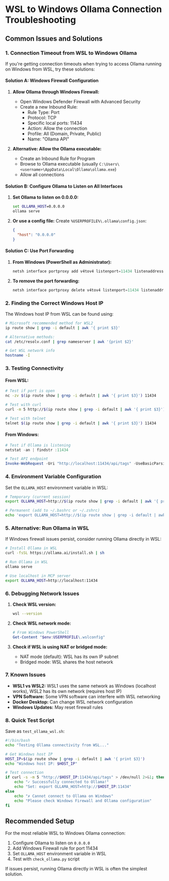 # WSL to Windows Ollama Connection Troubleshooting

## Common Issues and Solutions

### 1. Connection Timeout from WSL to Windows Ollama

If you're getting connection timeouts when trying to access Ollama running on Windows from WSL, try these solutions:

#### Solution A: Windows Firewall Configuration

1. **Allow Ollama through Windows Firewall:**
   - Open Windows Defender Firewall with Advanced Security
   - Create a new Inbound Rule:
     - Rule Type: Port
     - Protocol: TCP
     - Specific local ports: 11434
     - Action: Allow the connection
     - Profile: All (Domain, Private, Public)
     - Name: "Ollama API"

2. **Alternative: Allow the Ollama executable:**
   - Create an Inbound Rule for Program
   - Browse to Ollama executable (usually `C:\Users\<username>\AppData\Local\Ollama\ollama.exe`)
   - Allow all connections

#### Solution B: Configure Ollama to Listen on All Interfaces

1. **Set Ollama to listen on 0.0.0.0:**
   ```cmd
   set OLLAMA_HOST=0.0.0.0
   ollama serve
   ```

2. **Or use a config file:** Create `%USERPROFILE%\.ollama\config.json`:
   ```json
   {
     "host": "0.0.0.0"
   }
   ```

#### Solution C: Use Port Forwarding

1. **From Windows (PowerShell as Administrator):**
   ```powershell
   netsh interface portproxy add v4tov4 listenport=11434 listenaddress=0.0.0.0 connectport=11434 connectaddress=127.0.0.1
   ```

2. **To remove the port forwarding:**
   ```powershell
   netsh interface portproxy delete v4tov4 listenport=11434 listenaddress=0.0.0.0
   ```

### 2. Finding the Correct Windows Host IP

The Windows host IP from WSL can be found using:

```bash
# Microsoft recommended method for WSL2
ip route show | grep -i default | awk '{ print $3}'

# Alternative methods:
cat /etc/resolv.conf | grep nameserver | awk '{print $2}'

# Get WSL network info
hostname -I
```

### 3. Testing Connectivity

#### From WSL:
```bash
# Test if port is open
nc -zv $(ip route show | grep -i default | awk '{ print $3}') 11434

# Test with curl
curl -m 5 http://$(ip route show | grep -i default | awk '{ print $3}'):11434/api/tags

# Test with telnet
telnet $(ip route show | grep -i default | awk '{ print $3}') 11434
```

#### From Windows:
```powershell
# Test if Ollama is listening
netstat -an | findstr :11434

# Test API endpoint
Invoke-WebRequest -Uri "http://localhost:11434/api/tags" -UseBasicParsing
```

### 4. Environment Variable Configuration

Set the `OLLAMA_HOST` environment variable in WSL:

```bash
# Temporary (current session)
export OLLAMA_HOST=http://$(ip route show | grep -i default | awk '{ print $3}'):11434

# Permanent (add to ~/.bashrc or ~/.zshrc)
echo 'export OLLAMA_HOST=http://$(ip route show | grep -i default | awk '{ print $3}'):11434' >> ~/.bashrc
```

### 5. Alternative: Run Ollama in WSL

If Windows firewall issues persist, consider running Ollama directly in WSL:

```bash
# Install Ollama in WSL
curl -fsSL https://ollama.ai/install.sh | sh

# Run Ollama in WSL
ollama serve

# Use localhost in MCP server
export OLLAMA_HOST=http://localhost:11434
```

### 6. Debugging Network Issues

1. **Check WSL version:**
   ```bash
   wsl --version
   ```

2. **Check WSL network mode:**
   ```powershell
   # From Windows PowerShell
   Get-Content "$env:USERPROFILE\.wslconfig"
   ```

3. **Check if WSL is using NAT or bridged mode:**
   - NAT mode (default): WSL has its own IP subnet
   - Bridged mode: WSL shares the host network

### 7. Known Issues

- **WSL1 vs WSL2:** WSL1 uses the same network as Windows (localhost works), WSL2 has its own network (requires host IP)
- **VPN Software:** Some VPN software can interfere with WSL networking
- **Docker Desktop:** Can change WSL network configuration
- **Windows Updates:** May reset firewall rules

### 8. Quick Test Script

Save as `test_ollama_wsl.sh`:

```bash
#!/bin/bash
echo "Testing Ollama connectivity from WSL..."

# Get Windows host IP
HOST_IP=$(ip route show | grep -i default | awk '{ print $3}')
echo "Windows host IP: $HOST_IP"

# Test connection
if curl -s -m 5 "http://$HOST_IP:11434/api/tags" > /dev/null 2>&1; then
    echo "✓ Successfully connected to Ollama!"
    echo "Set: export OLLAMA_HOST=http://$HOST_IP:11434"
else
    echo "✗ Cannot connect to Ollama on Windows"
    echo "Please check Windows Firewall and Ollama configuration"
fi
```

## Recommended Setup

For the most reliable WSL to Windows Ollama connection:

1. Configure Ollama to listen on `0.0.0.0`
2. Add Windows Firewall rule for port 11434
3. Set `OLLAMA_HOST` environment variable in WSL
4. Test with `check_ollama.py` script

If issues persist, running Ollama directly in WSL is often the simplest solution.
